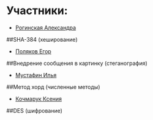 # Участники:
* [Рогинская Александра](https://github.com/cyber-shrimp)
  
##SHA-384 (хеширование)

* [Поляков Егор](https://github.com/CptTos)
  
##Внедрение сообщения в картинку (стеганография)

* [Мустафин Илья](https://github.com/Samishirei)
  
##Метод хорд (численные методы)

* [Кочмарук Ксения](https://github.com/Ramfurt)
  
##DES (шифрование)

